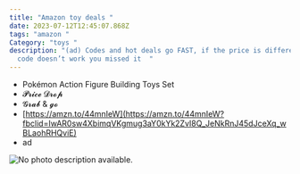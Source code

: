 ```yaml
---
title: "Amazon toy deals "
date: 2023-07-12T12:45:07.868Z
tags: "amazon "
Category: "toys "
description: "(ad) Codes and hot deals go FAST, if the price is different or
  code doesn’t work you missed it  "
---
```

<!--StartFragment-->

* Pokémon Action Figure Building Toys Set
* 𝓟𝓻𝓲𝓬𝓮 𝓓𝓻𝓸𝓹
* 𝓖𝓻𝓪𝓫 & 𝓰𝓸
* [https://amzn.to/44mnIeW](https://amzn.to/44mnIeW?fbclid=IwAR0sw4XbimqVKgmug3aY0kYk2ZvI8Q_JeNkRnJ45dJceXq_wBLaohRHQviE)
* ad

<!--EndFragment-->

![No photo description available.](https://scontent.fccu31-1.fna.fbcdn.net/v/t39.30808-6/360090227_721064663364360_2392220318619062662_n.jpg?stp=dst-jpg_p526x296&_nc_cat=111&ccb=1-7&_nc_sid=5cd70e&_nc_ohc=eI7dzU4Zn-wAX9Lu4ba&_nc_ht=scontent.fccu31-1.fna&oh=00_AfC4IKfP7UVcuImyUPThjGcLTTRmX2R7lxlz9Yj93HwSKg&oe=64B35A99)

<!--EndFragment-->